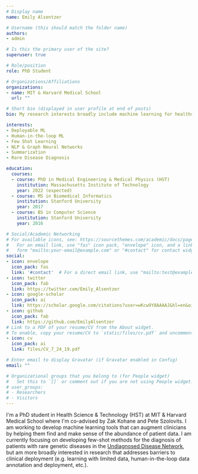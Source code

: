 ```yaml
---
# Display name
name: Emily Alsentzer

# Username (this should match the folder name)
authors:
- admin

# Is this the primary user of the site?
superuser: true

# Role/position
role: PhD Student

# Organizations/Affiliations
organizations:
- name: MIT & Harvard Medical School
  url: ""

# Short bio (displayed in user profile at end of posts)
bio: My research interests broadly include machine learning for healthcare.

interests:
- Deployable ML
- Human-in-the-loop ML
- Few Shot Learning
- NLP & Graph Neural Networks
- Summarization
- Rare Disease Diagnosis

education:
  courses:
  - course: PhD in Medical Engineering & Medical Physics (HST)
    institution: Massachusetts Institute of Technology
    year: 2022 (expected)
  - course: MS in Biomedical Informatics
    institution: Stanford University
    year: 2017
  - course: BS in Computer Science
    institution: Stanford University
    year: 2016

# Social/Academic Networking
# For available icons, see: https://sourcethemes.com/academic/docs/page-builder/#icons
#   For an email link, use "fas" icon pack, "envelope" icon, and a link in the
#   form "mailto:your-email@example.com" or "#contact" for contact widget.
social:
- icon: envelope
  icon_pack: fas
  link: '#contact'  # For a direct email link, use "mailto:test@example.org".
- icon: twitter
  icon_pack: fab
  link: https://twitter.com/Emily_Alsentzer
- icon: google-scholar
  icon_pack: ai
  link: https://scholar.google.com/citations?user=wKcw9Y8AAAAJ&hl=en&oi=ao
- icon: github
  icon_pack: fab
  link: https://github.com/EmilyAlsentzer
# Link to a PDF of your resume/CV from the About widget.
# To enable, copy your resume/CV to `static/files/cv.pdf` and uncomment the lines below.
- icon: cv
  icon_pack: ai
  link: files/CV_7_24_19.pdf

# Enter email to display Gravatar (if Gravatar enabled in Config)
email: ""

# Organizational groups that you belong to (for People widget)
#   Set this to `[]` or comment out if you are not using People widget.
# user_groups:
# - Researchers
# - Visitors
---
```


I'm a PhD student in Health Science & Technology (HST) at MIT & Harvard Medical School where I'm co-advised by Zak Kohane and Pete Szolovits. I am working to develop machine learning tools that can augment clinicians by helping them find and make sense of the abundance of patient data. I am currently focusing on developing few-shot methods for the diagnosis of patients with rare genetic diseases in the [Undiagnosed Disease Network](https://undiagnosed.hms.harvard.edu/), but am more broadly interested in research that addresses barriers to clinical deployment (e.g. learning with limited data, human-in-the-loop data annotation and deployment, etc.). 


